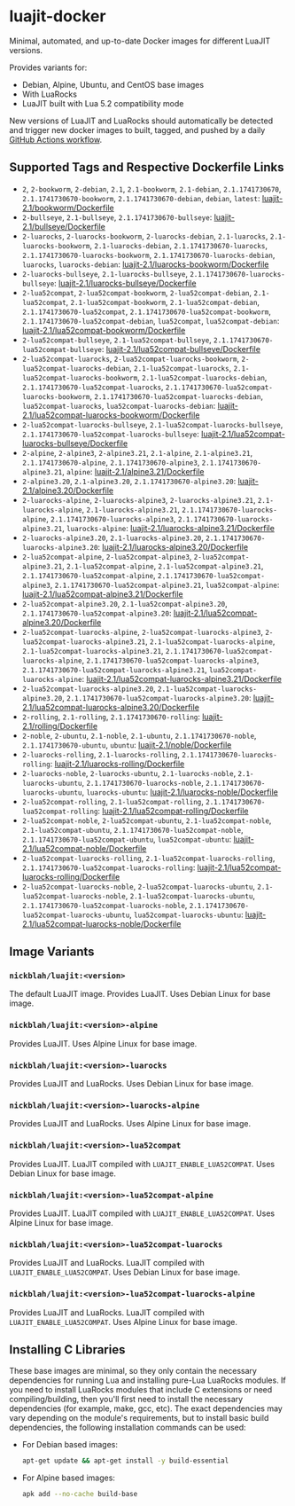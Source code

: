 # luajit-docker

Minimal, automated, and up-to-date Docker images for different LuaJIT versions.

Provides variants for:

- Debian, Alpine, Ubuntu, and CentOS base images
- With LuaRocks
- LuaJIT built with Lua 5.2 compatibility mode

New versions of LuaJIT and LuaRocks should automatically be detected and trigger new docker images to built, tagged, and pushed by a daily [GitHub Actions workflow](https://github.com/GUI/lua-docker/blob/main/.github/workflows/main.yml).

## Supported Tags and Respective Dockerfile Links

- `2`, `2-bookworm`, `2-debian`, `2.1`, `2.1-bookworm`, `2.1-debian`, `2.1.1741730670`, `2.1.1741730670-bookworm`, `2.1.1741730670-debian`, `debian`, `latest`: [luajit-2.1/bookworm/Dockerfile](https://github.com/GUI/lua-docker/blob/main/luajit-2.1/bookworm/Dockerfile)
- `2-bullseye`, `2.1-bullseye`, `2.1.1741730670-bullseye`: [luajit-2.1/bullseye/Dockerfile](https://github.com/GUI/lua-docker/blob/main/luajit-2.1/bullseye/Dockerfile)
- `2-luarocks`, `2-luarocks-bookworm`, `2-luarocks-debian`, `2.1-luarocks`, `2.1-luarocks-bookworm`, `2.1-luarocks-debian`, `2.1.1741730670-luarocks`, `2.1.1741730670-luarocks-bookworm`, `2.1.1741730670-luarocks-debian`, `luarocks`, `luarocks-debian`: [luajit-2.1/luarocks-bookworm/Dockerfile](https://github.com/GUI/lua-docker/blob/main/luajit-2.1/luarocks-bookworm/Dockerfile)
- `2-luarocks-bullseye`, `2.1-luarocks-bullseye`, `2.1.1741730670-luarocks-bullseye`: [luajit-2.1/luarocks-bullseye/Dockerfile](https://github.com/GUI/lua-docker/blob/main/luajit-2.1/luarocks-bullseye/Dockerfile)
- `2-lua52compat`, `2-lua52compat-bookworm`, `2-lua52compat-debian`, `2.1-lua52compat`, `2.1-lua52compat-bookworm`, `2.1-lua52compat-debian`, `2.1.1741730670-lua52compat`, `2.1.1741730670-lua52compat-bookworm`, `2.1.1741730670-lua52compat-debian`, `lua52compat`, `lua52compat-debian`: [luajit-2.1/lua52compat-bookworm/Dockerfile](https://github.com/GUI/lua-docker/blob/main/luajit-2.1/lua52compat-bookworm/Dockerfile)
- `2-lua52compat-bullseye`, `2.1-lua52compat-bullseye`, `2.1.1741730670-lua52compat-bullseye`: [luajit-2.1/lua52compat-bullseye/Dockerfile](https://github.com/GUI/lua-docker/blob/main/luajit-2.1/lua52compat-bullseye/Dockerfile)
- `2-lua52compat-luarocks`, `2-lua52compat-luarocks-bookworm`, `2-lua52compat-luarocks-debian`, `2.1-lua52compat-luarocks`, `2.1-lua52compat-luarocks-bookworm`, `2.1-lua52compat-luarocks-debian`, `2.1.1741730670-lua52compat-luarocks`, `2.1.1741730670-lua52compat-luarocks-bookworm`, `2.1.1741730670-lua52compat-luarocks-debian`, `lua52compat-luarocks`, `lua52compat-luarocks-debian`: [luajit-2.1/lua52compat-luarocks-bookworm/Dockerfile](https://github.com/GUI/lua-docker/blob/main/luajit-2.1/lua52compat-luarocks-bookworm/Dockerfile)
- `2-lua52compat-luarocks-bullseye`, `2.1-lua52compat-luarocks-bullseye`, `2.1.1741730670-lua52compat-luarocks-bullseye`: [luajit-2.1/lua52compat-luarocks-bullseye/Dockerfile](https://github.com/GUI/lua-docker/blob/main/luajit-2.1/lua52compat-luarocks-bullseye/Dockerfile)
- `2-alpine`, `2-alpine3`, `2-alpine3.21`, `2.1-alpine`, `2.1-alpine3.21`, `2.1.1741730670-alpine`, `2.1.1741730670-alpine3`, `2.1.1741730670-alpine3.21`, `alpine`: [luajit-2.1/alpine3.21/Dockerfile](https://github.com/GUI/lua-docker/blob/main/luajit-2.1/alpine3.21/Dockerfile)
- `2-alpine3.20`, `2.1-alpine3.20`, `2.1.1741730670-alpine3.20`: [luajit-2.1/alpine3.20/Dockerfile](https://github.com/GUI/lua-docker/blob/main/luajit-2.1/alpine3.20/Dockerfile)
- `2-luarocks-alpine`, `2-luarocks-alpine3`, `2-luarocks-alpine3.21`, `2.1-luarocks-alpine`, `2.1-luarocks-alpine3.21`, `2.1.1741730670-luarocks-alpine`, `2.1.1741730670-luarocks-alpine3`, `2.1.1741730670-luarocks-alpine3.21`, `luarocks-alpine`: [luajit-2.1/luarocks-alpine3.21/Dockerfile](https://github.com/GUI/lua-docker/blob/main/luajit-2.1/luarocks-alpine3.21/Dockerfile)
- `2-luarocks-alpine3.20`, `2.1-luarocks-alpine3.20`, `2.1.1741730670-luarocks-alpine3.20`: [luajit-2.1/luarocks-alpine3.20/Dockerfile](https://github.com/GUI/lua-docker/blob/main/luajit-2.1/luarocks-alpine3.20/Dockerfile)
- `2-lua52compat-alpine`, `2-lua52compat-alpine3`, `2-lua52compat-alpine3.21`, `2.1-lua52compat-alpine`, `2.1-lua52compat-alpine3.21`, `2.1.1741730670-lua52compat-alpine`, `2.1.1741730670-lua52compat-alpine3`, `2.1.1741730670-lua52compat-alpine3.21`, `lua52compat-alpine`: [luajit-2.1/lua52compat-alpine3.21/Dockerfile](https://github.com/GUI/lua-docker/blob/main/luajit-2.1/lua52compat-alpine3.21/Dockerfile)
- `2-lua52compat-alpine3.20`, `2.1-lua52compat-alpine3.20`, `2.1.1741730670-lua52compat-alpine3.20`: [luajit-2.1/lua52compat-alpine3.20/Dockerfile](https://github.com/GUI/lua-docker/blob/main/luajit-2.1/lua52compat-alpine3.20/Dockerfile)
- `2-lua52compat-luarocks-alpine`, `2-lua52compat-luarocks-alpine3`, `2-lua52compat-luarocks-alpine3.21`, `2.1-lua52compat-luarocks-alpine`, `2.1-lua52compat-luarocks-alpine3.21`, `2.1.1741730670-lua52compat-luarocks-alpine`, `2.1.1741730670-lua52compat-luarocks-alpine3`, `2.1.1741730670-lua52compat-luarocks-alpine3.21`, `lua52compat-luarocks-alpine`: [luajit-2.1/lua52compat-luarocks-alpine3.21/Dockerfile](https://github.com/GUI/lua-docker/blob/main/luajit-2.1/lua52compat-luarocks-alpine3.21/Dockerfile)
- `2-lua52compat-luarocks-alpine3.20`, `2.1-lua52compat-luarocks-alpine3.20`, `2.1.1741730670-lua52compat-luarocks-alpine3.20`: [luajit-2.1/lua52compat-luarocks-alpine3.20/Dockerfile](https://github.com/GUI/lua-docker/blob/main/luajit-2.1/lua52compat-luarocks-alpine3.20/Dockerfile)
- `2-rolling`, `2.1-rolling`, `2.1.1741730670-rolling`: [luajit-2.1/rolling/Dockerfile](https://github.com/GUI/lua-docker/blob/main/luajit-2.1/rolling/Dockerfile)
- `2-noble`, `2-ubuntu`, `2.1-noble`, `2.1-ubuntu`, `2.1.1741730670-noble`, `2.1.1741730670-ubuntu`, `ubuntu`: [luajit-2.1/noble/Dockerfile](https://github.com/GUI/lua-docker/blob/main/luajit-2.1/noble/Dockerfile)
- `2-luarocks-rolling`, `2.1-luarocks-rolling`, `2.1.1741730670-luarocks-rolling`: [luajit-2.1/luarocks-rolling/Dockerfile](https://github.com/GUI/lua-docker/blob/main/luajit-2.1/luarocks-rolling/Dockerfile)
- `2-luarocks-noble`, `2-luarocks-ubuntu`, `2.1-luarocks-noble`, `2.1-luarocks-ubuntu`, `2.1.1741730670-luarocks-noble`, `2.1.1741730670-luarocks-ubuntu`, `luarocks-ubuntu`: [luajit-2.1/luarocks-noble/Dockerfile](https://github.com/GUI/lua-docker/blob/main/luajit-2.1/luarocks-noble/Dockerfile)
- `2-lua52compat-rolling`, `2.1-lua52compat-rolling`, `2.1.1741730670-lua52compat-rolling`: [luajit-2.1/lua52compat-rolling/Dockerfile](https://github.com/GUI/lua-docker/blob/main/luajit-2.1/lua52compat-rolling/Dockerfile)
- `2-lua52compat-noble`, `2-lua52compat-ubuntu`, `2.1-lua52compat-noble`, `2.1-lua52compat-ubuntu`, `2.1.1741730670-lua52compat-noble`, `2.1.1741730670-lua52compat-ubuntu`, `lua52compat-ubuntu`: [luajit-2.1/lua52compat-noble/Dockerfile](https://github.com/GUI/lua-docker/blob/main/luajit-2.1/lua52compat-noble/Dockerfile)
- `2-lua52compat-luarocks-rolling`, `2.1-lua52compat-luarocks-rolling`, `2.1.1741730670-lua52compat-luarocks-rolling`: [luajit-2.1/lua52compat-luarocks-rolling/Dockerfile](https://github.com/GUI/lua-docker/blob/main/luajit-2.1/lua52compat-luarocks-rolling/Dockerfile)
- `2-lua52compat-luarocks-noble`, `2-lua52compat-luarocks-ubuntu`, `2.1-lua52compat-luarocks-noble`, `2.1-lua52compat-luarocks-ubuntu`, `2.1.1741730670-lua52compat-luarocks-noble`, `2.1.1741730670-lua52compat-luarocks-ubuntu`, `lua52compat-luarocks-ubuntu`: [luajit-2.1/lua52compat-luarocks-noble/Dockerfile](https://github.com/GUI/lua-docker/blob/main/luajit-2.1/lua52compat-luarocks-noble/Dockerfile)

## Image Variants

### `nickblah/luajit:<version>`
The default LuaJIT image. Provides LuaJIT. Uses Debian Linux for base image.

### `nickblah/luajit:<version>-alpine`
Provides LuaJIT. Uses Alpine Linux for base image.

### `nickblah/luajit:<version>-luarocks`
Provides LuaJIT and LuaRocks. Uses Debian Linux for base image.

### `nickblah/luajit:<version>-luarocks-alpine`
Provides LuaJIT and LuaRocks. Uses Alpine Linux for base image.

### `nickblah/luajit:<version>-lua52compat`
Provides LuaJIT. LuaJIT compiled with `LUAJIT_ENABLE_LUA52COMPAT`. Uses Debian Linux for base image.

### `nickblah/luajit:<version>-lua52compat-alpine`
Provides LuaJIT. LuaJIT compiled with `LUAJIT_ENABLE_LUA52COMPAT`. Uses Alpine Linux for base image.

### `nickblah/luajit:<version>-lua52compat-luarocks`
Provides LuaJIT and LuaRocks. LuaJIT compiled with `LUAJIT_ENABLE_LUA52COMPAT`. Uses Debian Linux for base image.

### `nickblah/luajit:<version>-lua52compat-luarocks-alpine`
Provides LuaJIT and LuaRocks. LuaJIT compiled with `LUAJIT_ENABLE_LUA52COMPAT`. Uses Alpine Linux for base image.

## Installing C Libraries

These base images are minimal, so they only contain the necessary dependencies for running Lua and installing pure-Lua LuaRocks modules. If you need to install LuaRocks modules that include C extensions or need compiling/building, then you'll first need to install the necessary dependencies (for example, make, gcc, etc). The exact dependencies may vary depending on the module's requirements, but to install basic build dependencies, the following installation commands can be used:

- For Debian based images:
    ```sh
    apt-get update && apt-get install -y build-essential
    ```
- For Alpine based images:
    ```sh
    apk add --no-cache build-base
    ```
